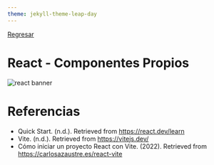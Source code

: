 ```yaml
---
theme: jekyll-theme-leap-day
---
```


[Regresar](/DAWM/)

React - Componentes Propios
===============

![react banner](https://github.com/JavascriptFS/React/blob/main/banners/React_Native_Logo.png)


Referencias
=======

* Quick Start. (n.d.). Retrieved from https://react.dev/learn
* Vite. (n.d.). Retrieved from https://vitejs.dev/
* Cómo iniciar un proyecto React con Vite. (2022). Retrieved from https://carlosazaustre.es/react-vite
